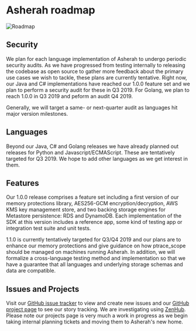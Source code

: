 # Asherah roadmap

![Roadmap](images/roadmap.png)


## Security

We plan for each language implementation of Asherah to undergo periodic security audits. As we
have progressed from testing internally to releasing the codebase as open source to gather more
feedback about the primary use cases we wish to tackle, these plans are currently tentative.
Right now, our Java and C# implementations have reached our 1.0.0 feature set and we plan to 
perform a security audit for these in Q3 2019. For Golang, we plan to reach 1.0.0 in Q3
2019 and peform an audit Q4 2019.

Generally, we will target a same- or next-quarter audit as languages hit major version milestones.


## Languages

Beyond our Java, C# and Golang releases we have already planned out releases for Python and 
Javascript/ECMAScript. These are tentatively targeted for Q3 2019. We hope to add other 
languages as we get interest in them.


## Features

Our 1.0.0 release comprises a feature set including a first version of our memory protections library, AES256-GCM 
encryption/decryption, AWS KMS key management store, and two backing storage engines for Metastore persistence: RDS
and DynamoDB. Each implementation of the SDK at this version includes a reference app, some kind of testing app or integration 
test suite and unit tests.

1.1.0 is currently tentatively targeted for Q3/Q4 2019 and our plans are to enhance our memory 
protections and give guidance on how ptrace_scope should be managed on machines running Asherah. In addition, 
we will formalize a cross-language testing method and implementation so that we have a guarantee that all 
languages and underlying storage schemas and data are compatible.

## Issues and Projects

Visit our [GitHub issue tracker](https://github.com/godaddy/asherah/issues) to view and create new
issues and our [GitHub project page](https://github.com/godaddy/asherah/project) to see our story tracking.
We are investigating using [ZenHub](https://www.zenhub.com/). Please note our projects page is very much a 
work in progress as we begin taking internal planning tickets and moving them to Asherah's new home.

